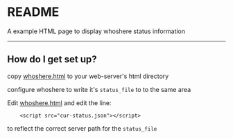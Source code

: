 # README #

A example HTML page to display whoshere status information


-------

## How do I get set up? ##

copy [whoshere.html](/WWW/whoshere.html) to your web-server's html directory

configure whoshere to write it's ```status_file``` to to the same area

Edit [whoshere.html](/WWW/whoshere.html) and edit the line:

```
    <script src="cur-status.json"></script>
```

to reflect the correct server path for the ```status_file``` 


